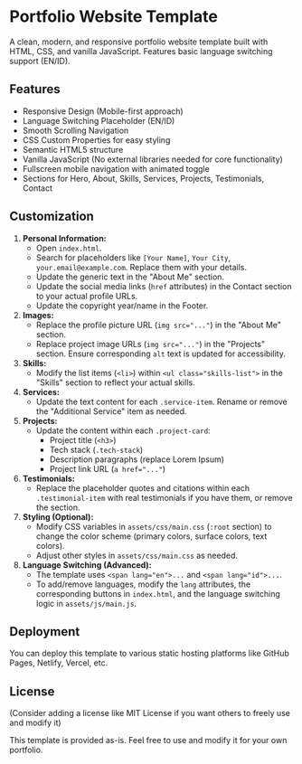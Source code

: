 # Portfolio Website Template

A clean, modern, and responsive portfolio website template built with HTML, CSS, and vanilla JavaScript. Features basic language switching support (EN/ID).

## Features

*   Responsive Design (Mobile-first approach)
*   Language Switching Placeholder (EN/ID)
*   Smooth Scrolling Navigation
*   CSS Custom Properties for easy styling
*   Semantic HTML5 structure
*   Vanilla JavaScript (No external libraries needed for core functionality)
*   Fullscreen mobile navigation with animated toggle
*   Sections for Hero, About, Skills, Services, Projects, Testimonials, Contact

## Customization

1.  **Personal Information:**
    *   Open `index.html`.
    *   Search for placeholders like `[Your Name]`, `Your City`, `your.email@example.com`. Replace them with your details.
    *   Update the generic text in the "About Me" section.
    *   Update the social media links (`href` attributes) in the Contact section to your actual profile URLs.
    *   Update the copyright year/name in the Footer.
2.  **Images:**
    *   Replace the profile picture URL (`img src="..."`) in the "About Me" section.
    *   Replace project image URLs (`img src="..."`) in the "Projects" section. Ensure corresponding `alt` text is updated for accessibility.
3.  **Skills:**
    *   Modify the list items (`<li>`) within `<ul class="skills-list">` in the "Skills" section to reflect your actual skills.
4.  **Services:**
    *   Update the text content for each `.service-item`. Rename or remove the "Additional Service" item as needed.
5.  **Projects:**
    *   Update the content within each `.project-card`:
        *   Project title (`<h3>`)
        *   Tech stack (`.tech-stack`)
        *   Description paragraphs (replace Lorem Ipsum)
        *   Project link URL (`a href="..."`)
6.  **Testimonials:**
    *   Replace the placeholder quotes and citations within each `.testimonial-item` with real testimonials if you have them, or remove the section.
7.  **Styling (Optional):**
    *   Modify CSS variables in `assets/css/main.css` (`:root` section) to change the color scheme (primary colors, surface colors, text colors).
    *   Adjust other styles in `assets/css/main.css` as needed.
8.  **Language Switching (Advanced):**
    *   The template uses `<span lang="en">...` and `<span lang="id">...`.
    *   To add/remove languages, modify the `lang` attributes, the corresponding buttons in `index.html`, and the language switching logic in `assets/js/main.js`.

## Deployment

You can deploy this template to various static hosting platforms like GitHub Pages, Netlify, Vercel, etc.

## License

(Consider adding a license like MIT License if you want others to freely use and modify it)

This template is provided as-is. Feel free to use and modify it for your own portfolio.
